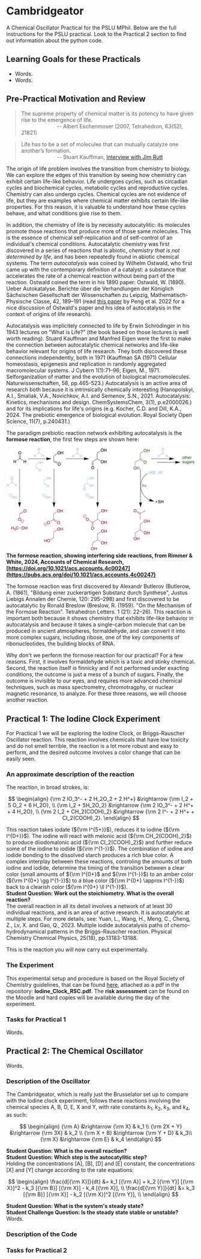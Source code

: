 # Cambridgeator
A Chemical Oscillator Practical for the PSLU MPhil. Below are the full instructions for the PSLU practical. Look to the Practical 2 section to find out information about the python code.

## Learning Goals for these Practicals

- Words.
- Words.

## Pre-Practical Motivation and Review

> The supreme property of chemical matter is its potency to have given rise to the emergence of life.  
> &ensp;&ensp;&ensp;&ensp;&ensp;&ensp;&ensp;&ensp;&ensp;&ensp;&ensp;&ensp;&ensp; -- Albert Eschenmoser (2007, Tetrahedron, 63(52), 21821)

> Life has to be a set of molecules that can mutually catalyze one another’s formation.  
> &ensp;&ensp;&ensp;&ensp;&ensp;&ensp;&ensp;&ensp;&ensp;&ensp;&ensp;&ensp;&ensp; -- Stuart Kauffman, [Interview with Jim Rutt](https://jimruttshow.blubrry.net/the-jim-rutt-show-transcripts/transcript-of-episode-18-stuart-kauffman-on-complexity-biology-t-a-p/)

The origin of life problem involves the transition from chemistry to biology. We can explore the edges of this transition by seeing how chemistry can exhibit certain life-like behavior. Life undergoes cycles, such as circadian cycles and biochemical cycles, metabolic cycles and reproductive cycles. Chemistry can also undergo cycles. Chemical cycles are not evidence of life, but they are examples where chemical matter exhibits certain life-like properties. For this reason, it is valuable to understand how these cycles behave, and what conditions give rise to them.

In addition, the chemistry of life is by necessity autocatylitic: its molecules promote those reactions that produce more of those same molecules. This is the essence of chemical self-replication and of self-control of an individual's chemical conditions. Autocatalytic chemistry was first discovered in a series of reactions that is abiotic, *chemistry that is not determined by life*, and has been repeatedly found in abiotic chemical systems. The term *autocatalysis* was coined by Wilhelm Ostwald, who first came up with the contemporary definition of a catalyst: a substance that accelerates the rate of a chemical reaction without being part of the reaction. Ostwald coined the term in his 1890 paper: Ostwald, W. (1890). Ueber Autokatalyse. Berichte über die Verhandlungen der Königlich Sächsischen Gesellschaft der Wissenschaften zu Leipzig, Mathematisch-Physische Classe, 42, 189–191 (read [this paper](https://onlinelibrary.wiley.com/doi/full/10.1002/bies.202200098) by Peng et al. 2022 for a nice discussion of Ostwald's paper and his idea of autocatalysis in the context of origins of life research).

Autocatalysis was implicitely connected to life by Erwin Schrödinger in his 1943 lectures on "What is Life?" (the book based on those lectures is well worth reading). Stuard Kauffman and Manfred Eigen were the first to make the connection between autocatalytic chemical networks and life-like behavior relevant for origins of life research. They both discovered these connections independently, both in 1971 (Kauffman SA (1971) Cellular homeostasis, epigenesis and replication in randomly aggregated macromolecular systems. J Cybern 1(1):71–96; Eigen, M., 1971. Selforganization of matter and the evolution of biological macromolecules. Naturwissenschaften, 58, pp.465-523.) Autocatalysis is an active area of research both because it is intrinsically chemically interesting (Hanopolskyi, A.I., Smaliak, V.A., Novichkov, A.I. and Semenov, S.N., 2021. Autocatalysis: Kinetics, mechanisms and design. ChemSystemsChem, 3(1), p.e2000026.) and for its implications for life's origins (e.g. Kocher, C.D. and Dill, K.A., 2024. The prebiotic emergence of biological evolution. Royal Society Open Science, 11(7), p.240431.)

The paradigm prebiotic reaction network exhibiting autocatalysis is the **formose reaction**, the first few steps are shown here:

![Formose Reaction, from White & Rimmer 2024](formose_white.jpg)
**The formose reaction, showing interfering side reactions, from Rimmer & White, 2024, Accounts of Chemical Research, [https://doi.org/10.1021/acs.accounts.4c00247](https://pubs.acs.org/doi/10.1021/acs.accounts.4c00247)**

The formose reaction was first discovered by Alexandr Butlerov (Butlerow, A. (1861), "Bildung einer zuckerartigen Substanz durch Synthese", Justus Liebigs Annalen der Chemie, 120: 295–298) and first discovered to be autocatalytic by Ronald Breslow (Breslow, R. (1959). "On the Mechanism of the Formose Reaction". Tetrahedron Letters. 1 (21): 22–26). This reaction is important both because it shows chemistry that exhibits life-like behavior in autocatalysis and because it takes a single-carbon molecule that can be produced in ancient atmospheres, formaldehyde, and can convert it into more complex sugars, including ribose, one of the key components of ribonucleotides, the building blocks of RNA.

Why don't we perform the formose reaction for our practical? For a few reasons. First, it involves formaldehyde which is a toxic and stinky chemical. Second, the reaction itself is finnicky and if not performed under exacting conditions, the outcome is just a mess of a bunch of sugars. Finally, the outcome is invisible to our eyes, and requires more advanced chemical techniques, such as mass spectrometry, chromotragphy, or nuclear magnetic resonance, to analyze. For these three reasons, we will choose another reaction.

## Practical 1: The Iodine Clock Experiment

For Practical 1 we will be exploring the Iodine Clock, or Briggs-Rauscher Oscillator reaction. This reaction involves chemicals that have low toxicity and do not smell terrible, the reaction is a lot more robust and easy to perform, and the desired outcome involves a color change that can be easily seen.

### An approximate description of the reaction

The reaction, in broad strokes, is:

$$
\begin{align}
{\rm 2 IO_3^- + 2 H_2O_2 + 2 H^+} &\rightarrow {\rm I_2 + 5 O_2 + 6 H_2O}, \\
{\rm I_2 + 5H_2O_2} &\rightarrow {\rm 2 IO_3^- + 2 H^+ + 4 H_2O}, \\
{\rm 2 I_2 + CH_2(COOH)_2} &\rightarrow {\rm 2 I^- + 2 H^+ + CI_2(COOH)_2}.
\end{align}
$$

This reaction takes iodate (${\rm I^{5+}}$), reduces it to iodine (${\rm I^{0+}}$). The iodine will react with melonic acid (${\rm CH_2(COOH)_2}$) to produce diiodomalonic acid (${\rm CI_2(COOH)_2}$) and further reduce some of the iodine to iodide (${\rm I^{1-}}$). The combination of iodine and iodide bonding to the dissolved starch produces a rich blue color. A complex interplay between these reactions, controling the amounts of both iodine and iodide, determine the timing of the transition between a clear color (small amounts of ${\rm I^{0+}$ and ${\rm I^{1-}}$) to an amber color (${\rm I^{0+} \gg I^{1-}}$) to a blue color (${\rm I^{0+} \approx I^{1-}}$) back to a clearish color (${\rm I^{0+} \ll I^{1-}}$).  
**Student Question: Work out the stoichiometry. What is the overall reaction?**  
The overall reaction in all its detail involves a network of at least 30 individual reactions, and is an area of active research. It is autocatalytic at multiple steps. For more details, see: Yuan, L., Wang, H., Meng, C., Cheng, Z., Lv, X. and Gao, Q., 2023. Multiple iodide autocatalysis paths of chemo-hydrodynamical patterns in the Briggs–Rauscher reaction. Physical Chemistry Chemical Physics, 25(18), pp.13183-13188.  

This is the reaction you will now carry out experimentally.

### The Experiment

This experimental setup and procedure is based on the Royal Society of Chemistry guidelines, that can be found [here](https://edu.rsc.org/exhibition-chemistry/oscillating-magic/3010062.article), attached as a pdf in the repository: **Iodine_Clock_RSC.pdf**. The **risk assessment** can be found on the Moodle and hard copies will be available during the day of the experiment.

### Tasks for Practical 1

Words.

## Practical 2: The Chemical Oscillator

Words.

### Description of the Oscillator

The Cambridgeator, which is really just the Brusselator set up to compare with the Iodine clock experiment, follows these reactions involving the chemical species A, B, D, E, X and Y, with rate constants $k_1$, $k_2$, $k_3$, and $k_4$, as such:

$$
\begin{align}
{\rm A} &\rightarrow {\rm X} & k_1 \\
{\rm 2X + Y} &\rightarrow {\rm 3X} & k_2 \\
{\rm X + B} &\rightarrow {\rm Y + D} & k_3\\
{\rm X} &\rightarrow {\rm E} & k_4
\end{align}
$$

**Student Question: What is the overall reaction?**  
**Student Question: Which step is the autocatylitic step?**  
Holding the concentrations [A], [B], [D] and [E] constant, the concentrations [X] and [Y] change according to the rate equations:

$$
\begin{align}
\frac{d[{\rm X}]}{dt} &= k_1 [{\rm A}] + k_2 [{\rm Y}] [{\rm X}]^2 - k_3 [{\rm B}] [{\rm X}]  - k_4 [{\rm X}], \\
\frac{d[{\rm Y}]}{dt} &= k_3 [{\rm B}] [{\rm X}] - k_2 [{\rm X}]^2 [{\rm Y}], \\
\end{align}
$$

**Student Question: What is the system's steady state?**  
**Student Challenge Question: Is the steady state stable or unstable?**  
Words.

### Description of the Code

### Tasks for Practical 2
